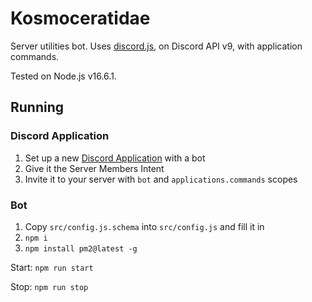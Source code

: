 # Kosmoceratidae

Server utilities bot. Uses [discord.js](https://discord.js.org/), on Discord API v9, with application commands.

Tested on Node.js v16.6.1.

## Running

### Discord Application

1. Set up a new [Discord Application](https://discord.com/developers/applications/) with a bot
2. Give it the Server Members Intent
3. Invite it to your server with `bot` and `applications.commands` scopes

### Bot

1. Copy `src/config.js.schema` into `src/config.js` and fill it in
2. `npm i`
3. `npm install pm2@latest -g`

Start: `npm run start`

Stop: `npm run stop`
